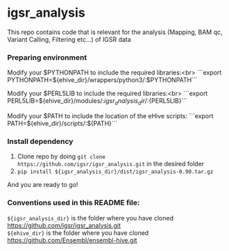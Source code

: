 # igsr_analysis
This repo contains code that is relevant for the analysis (Mapping, BAM qc, Variant Calling, Filtering etc...) of IGSR data

### Preparing environment
Modify your $PYTHONPATH to include the required libraries:<br>
```export PYTHONPATH=${ehive_dir}/wrappers/python3/:$PYTHONPATH```

Modify your $PERL5LIB to include the required libraries:<br>
```export PERL5LIB=${ehive_dir}/modules/:${igsr_analysis_dir}/:${PERL5LIB}```

Modify your $PATH to include the location of the eHive scripts:
```export PATH=${ehive_dir}/scripts/:${PATH}```

### Install dependency

1) Clone repo by doing ```git clone https://github.com/igsr/igsr_analysis.git``` in the desired folder
2) ```pip install ${igsr_analysis_dir}/dist/igsr_analysis-0.90.tar.gz```

And you are ready to go! 

### Conventions used in this README file:

```${igsr_analysis_dir}``` is the folder where you have cloned https://github.com/igsr/igsr_analysis.git<br>
```${ehive_dir}``` is the folder where you have cloned https://github.com/Ensembl/ensembl-hive.git<br>